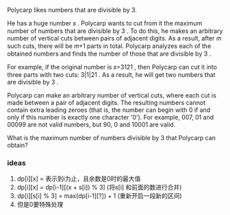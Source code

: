 Polycarp likes numbers that are divisible by 3.

He has a huge number 𝑠
. Polycarp wants to cut from it the maximum number of numbers that are divisible by 3
. To do this, he makes an arbitrary number of vertical cuts between pairs of adjacent digits. As a result, after 𝑚
 such cuts, there will be 𝑚+1
 parts in total. Polycarp analyzes each of the obtained numbers and finds the number of those that are divisible by 3
.

For example, if the original number is 𝑠=3121
, then Polycarp can cut it into three parts with two cuts: 3|1|21
. As a result, he will get two numbers that are divisible by 3
.

Polycarp can make an arbitrary number of vertical cuts, where each cut is made between a pair of adjacent digits. The resulting numbers cannot contain extra leading zeroes (that is, the number can begin with 0 if and only if this number is exactly one character '0'). For example, 007, 01 and 00099 are not valid numbers, but 90, 0 and 10001 are valid.

What is the maximum number of numbers divisible by 3
 that Polycarp can obtain?

### ideas
1. dp[i][x] = 表示到i为止，且余数是0时的最大值
2. dp[i][x] = dp[i-1][(x + s[i]) % 3] (将s[i] 和前面的数进行合并) 
3. dp[i][s[i] % 3] = max(dp[i-1][?]) + 1 (重新开启一段新的区间)
4. 但是0要特殊处理